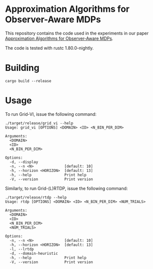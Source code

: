#  Approximation Algorithms for Observer-Aware MDPs
This repository contains the code used in the experiments in our paper [Approximation Algorithms for Observer-Aware MDPs](https://openreview.net/pdf?id=UXsERjAZy8).

The code is tested with rustc 1.80.0-nightly.

# Building
```
cargo build --release
```

# Usage
To run Grid-VI, issue the following command:
```
./target/release/grid_vi --help
Usage: grid_vi [OPTIONS] <DOMAIN> <ID> <N_BIN_PER_DIM>

Arguments:
  <DOMAIN>         
  <ID>             
  <N_BIN_PER_DIM>  

Options:
  -d, --display            
  -n, --n <N>              [default: 10]
  -h, --horizon <HORIZON>  [default: 13]
  -h, --help               Print help
  -V, --version            Print version
```

Similarly, to run Grid-(L)RTDP, issue the following command:
```
./target/release/rtdp --help
Usage: rtdp [OPTIONS] <DOMAIN> <ID> <N_BIN_PER_DIM> <NUM_TRIALS>

Arguments:
  <DOMAIN>         
  <ID>             
  <N_BIN_PER_DIM>  
  <NUM_TRIALS>     

Options:
  -n, --n <N>              [default: 10]
  -h, --horizon <HORIZON>  [default: 13]
  -l, --lrtdp              
  -d, --domain-heuristic   
  -h, --help               Print help
  -V, --version            Print version
```